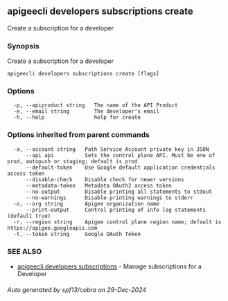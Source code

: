 ## apigeecli developers subscriptions create

Create a subscription for a developer

### Synopsis

Create a subscription for a developer

```
apigeecli developers subscriptions create [flags]
```

### Options

```
  -p, --apiproduct string   The name of the API Product
  -e, --email string        The developer's email
  -h, --help                help for create
```

### Options inherited from parent commands

```
  -a, --account string   Path Service Account private key in JSON
      --api api          Sets the control plane API. Must be one of prod, autopush or staging; default is prod
      --default-token    Use Google default application credentials access token
      --disable-check    Disable check for newer versions
      --metadata-token   Metadata OAuth2 access token
      --no-output        Disable printing all statements to stdout
      --no-warnings      Disable printing warnings to stderr
  -o, --org string       Apigee organization name
      --print-output     Control printing of info log statements (default true)
  -r, --region string    Apigee control plane region name; default is https://apigee.googleapis.com
  -t, --token string     Google OAuth Token
```

### SEE ALSO

* [apigeecli developers subscriptions](apigeecli_developers_subscriptions.md)	 - Manage subscriptions for a Developer

###### Auto generated by spf13/cobra on 29-Dec-2024
